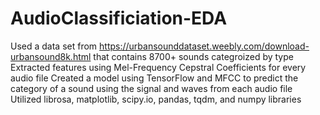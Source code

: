 # AudioClassificiation-EDA

Used a data set from https://urbansounddataset.weebly.com/download-urbansound8k.html that contains 8700+ sounds categroized by type
Extracted features using Mel-Frequency Cepstral Coefficients for every audio file
Created a model using TensorFlow and MFCC to predict the category of a sound using the signal and waves from each audio file
Utilized librosa, matplotlib, scipy.io, pandas, tqdm, and numpy libraries
